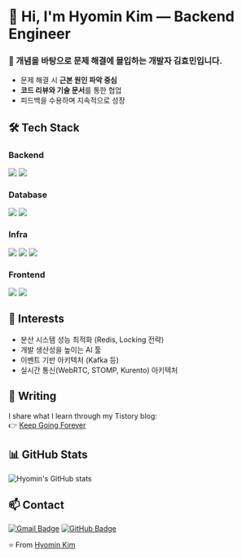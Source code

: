 # 👋 Hi, I'm Hyomin Kim — Backend Engineer

### 🌱 개념을 바탕으로 문제 해결에 몰입하는 개발자 김효민입니다.

- 문제 해결 시 **근본 원인 파악 중심**
- **코드 리뷰와 기술 문서**를 통한 협업
- 피드백을 수용하며 지속적으로 성장

## 🛠 Tech Stack

### Backend

<img src="https://img.shields.io/badge/Java-ED8B00?style=flat&logo=openjdk&logoColor=white" />
<img src="https://img.shields.io/badge/Spring_Boot-6DB33F?style=flat&logo=springboot&logoColor=white" />

### Database

<img src="https://img.shields.io/badge/MySQL-4479A1?style=flat&logo=mysql&logoColor=white" />
<img src="https://img.shields.io/badge/Redis-DC382D?style=flat&logo=redis&logoColor=white" />

### Infra

<img src="https://img.shields.io/badge/Docker-2496ED?style=flat&logo=docker&logoColor=white" />
<img src="https://img.shields.io/badge/AWS-232F3E?style=flat&logo=amazonaws&logoColor=white" />
<img src="https://img.shields.io/badge/GitHub_Actions-2088FF?style=flat&logo=githubactions&logoColor=white" />

### Frontend

<img src="https://img.shields.io/badge/JavaScript-F7DF1E?style=flat&logo=javascript&logoColor=black" />
<img src="https://img.shields.io/badge/Vue.js-4FC08D?style=flat&logo=vue.js&logoColor=white" />

## 🎯 Interests

- 분산 시스템 성능 최적화 (Redis, Locking 전략)
- 개발 생산성을 높이는 AI 툴
- 이벤트 기반 아키텍처 (Kafka 등)
- 실시간 통신(WebRTC, STOMP, Kurento) 아키텍처

## 📖 Writing

I share what I learn through my Tistory blog:  
👉 [Keep Going Forever](https://keepgoingforever.tistory.com/)

## 📊 GitHub Stats

![Hyomin's GitHub stats](https://github-readme-stats.vercel.app/api?username=Hm-source&show_icons=true&theme=radical)

## 📫 Contact

[![Gmail Badge](https://img.shields.io/badge/-Gmail-D14836?style=flat&logo=gmail&logoColor=white)](mailto:gldf9gkhh56@gmail.com)
[![GitHub Badge](https://img.shields.io/badge/-GitHub-181717?style=flat&logo=github&logoColor=white)](https://github.com/your-github)

⭐️ From [Hyomin Kim](https://github.com/Hm-source)
